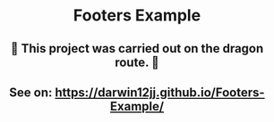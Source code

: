 <div style="text-align: center">

# Footers Example

## 🐲 This project was carried out on the dragon route. 🐲

## See on: https://darwin12jj.github.io/Footers-Example/

</div>
